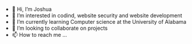 - 👋 Hi, I’m Joshua
- 👀 I’m interested in codind, website security and website development
- 🌱 I’m currently learning Computer science at the University of Alabama
- 💞️ I’m looking to collaborate on projects
- 📫 How to reach me ...

<!---
jdrobinson12/jdrobinson12 is a ✨ special ✨ repository because its `README.md` (this file) appears on your GitHub profile.
You can click the Preview link to take a look at your changes.
--->

